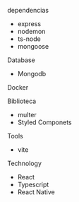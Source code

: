 dependencias

 - express
 - nodemon
 - ts-node
 - mongoose

Database

- Mongodb

Docker

Biblioteca

- multer
- Styled Componets

Tools

- vite

Technology

- React
- Typescript
- React Native